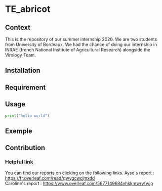 # TE_abricot

## Context
This is the repository of our summer internship 2020. We are two students from University of Bordeaux. We had the chance of doing our internship in INRAE (french National Institute of Agricultural Research) alongside the Virology Team.


## Installation 

## Requirement

## Usage
```python
print("hello world")
```

## Exemple 

## Contribution
### Helpful link 
You can find our reports on clicking on the following links.
Ayse's report :  https://fr.overleaf.com/read/qwygcwcjmxdd  
Caroline's report :  https://www.overleaf.com/5677149684vhkkmwryfwjp





